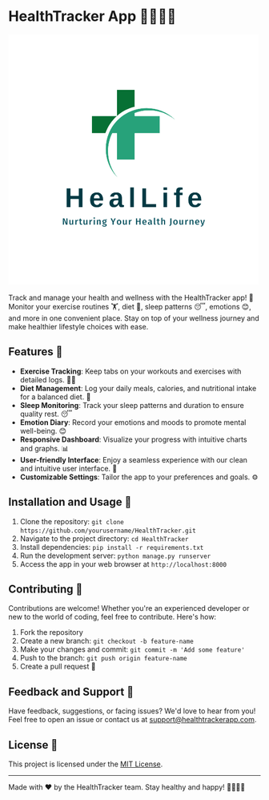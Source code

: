 # HealthTracker App 🏃‍♀️🍏🛌

![HealLife Logo](healthcare-removebg.png)

Track and manage your health and wellness with the HealthTracker app! 🌟 Monitor your exercise routines 🏋️, diet 🥦, sleep patterns 😴, emotions 😊, and more in one convenient place. Stay on top of your wellness journey and make healthier lifestyle choices with ease.

## Features 🌈

- **Exercise Tracking**: Keep tabs on your workouts and exercises with detailed logs. 🏋️‍♀️
- **Diet Management**: Log your daily meals, calories, and nutritional intake for a balanced diet. 🥗
- **Sleep Monitoring**: Track your sleep patterns and duration to ensure quality rest. 😴
- **Emotion Diary**: Record your emotions and moods to promote mental well-being. 😊
- **Responsive Dashboard**: Visualize your progress with intuitive charts and graphs. 📊
- **User-friendly Interface**: Enjoy a seamless experience with our clean and intuitive user interface. 🌟
- **Customizable Settings**: Tailor the app to your preferences and goals. ⚙️

## Installation and Usage 🚀

1. Clone the repository: `git clone https://github.com/yourusername/HealthTracker.git`
2. Navigate to the project directory: `cd HealthTracker`
3. Install dependencies: `pip install -r requirements.txt`
4. Run the development server: `python manage.py runserver`
5. Access the app in your web browser at `http://localhost:8000`

## Contributing 🤝

Contributions are welcome! Whether you're an experienced developer or new to the world of coding, feel free to contribute. Here's how:

1. Fork the repository
2. Create a new branch: `git checkout -b feature-name`
3. Make your changes and commit: `git commit -m 'Add some feature'`
4. Push to the branch: `git push origin feature-name`
5. Create a pull request 🎉

## Feedback and Support 💬

Have feedback, suggestions, or facing issues? We'd love to hear from you! Feel free to open an issue or contact us at support@healthtrackerapp.com.

## License 📜

This project is licensed under the [MIT License](LICENSE).

---

Made with ❤️ by the HealthTracker team. Stay healthy and happy! 🌈🏃‍♂️🥦
